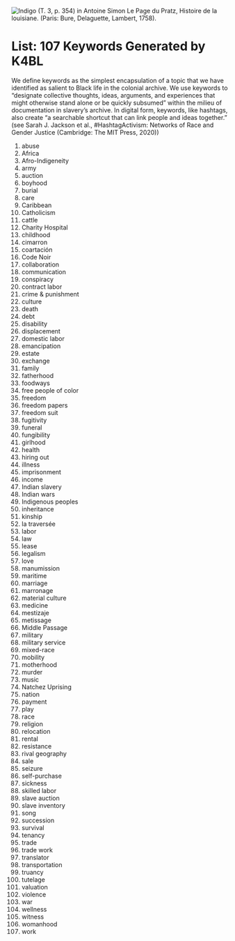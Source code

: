 ![Indigo (T. 3, p. 354) in Antoine Simon Le Page du Pratz, Histoire de la louisiane. (Paris: Bure, Delaguette, Lambert, 1758).
](http://lxcprojects.org/k4bl/images/indigo%20du%20pratz%20vol%203%20Histoire_de_la_Louisiane_contenant_%5b...%5dLe_Page_bpt6k10417838_371.jpeg)

# List: 107 Keywords Generated by K4BL 

We define keywords as the simplest encapsulation of a topic that we have identified as salient to Black life in the colonial archive.  We use keywords to “designate collective thoughts, ideas, arguments, and experiences that might otherwise stand alone or be quickly subsumed” within the milieu of documentation in slavery’s archive. In digital form, keywords, like hashtags, also create “a searchable shortcut that can link people and ideas together.” (see Sarah J. Jackson et al., #HashtagActivism: Networks of Race and Gender Justice (Cambridge: The MIT Press, 2020))  


1.	abuse
2.	Africa
3.	Afro-Indigeneity
4.	army
5.	auction
6.	boyhood
7.	burial
8.	care
9.	Caribbean
10.	Catholicism
11.	cattle
12.	Charity Hospital
13.	childhood
14.	cimarron
15.	coartación
16.	Code Noir
17.	collaboration
18.	communication
19.	conspiracy
20.	contract labor
21.	crime & punishment
22.	culture
23.	death
24.	debt
25.	disability
26.	displacement
27.	domestic labor
28.	emancipation
29.	estate
30.	exchange
31.	family
32.	fatherhood
33.	foodways
34.	free people of color
35.	freedom
36.	freedom papers
37.	freedom suit
38.	fugitivity
39.	funeral
40.	fungibility
41.	girlhood
42.	health
43.	hiring out
44.	illness
45.	imprisonment
46.	income
47.	Indian slavery
48.	Indian wars
49.	Indigenous peoples
50.	inheritance
51.	kinship
52.	la traversée
53.	labor
54.	law
55.	lease
56.	legalism
57.	love
58.	manumission
59.	maritime
60.	marriage
61.	marronage
62.	material culture
63.	medicine
64.	mestizaje
65.	metissage
66.	Middle Passage
67.	military
68.	military service
69.	mixed-race
70.	mobility
71.	motherhood
72.	murder
73.	music
74.	Natchez Uprising
75.	nation
76.	payment
77.	play
78.	race
79.	religion
80.	relocation
81.	rental
82.	resistance
83.	rival geography
84.	sale
85.	seizure
86.	self-purchase
87.	sickness
88.	skilled labor
89.	slave auction
90.	slave inventory
91.	song
92.	succession
93.	survival
94.	tenancy
95.	trade
96.	trade work
97.	translator
98.	transportation
99.	truancy
100.	tutelage
101.	valuation
102.	violence
103.	war
104.	wellness
105.	witness
106.	womanhood
107.	work


